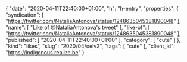 {
  "date": "2020-04-11T22:40:00+01:00",
  "h": "h-entry",
  "properties": {
    "syndication": [
      "https://twitter.com/NataliaAntonova/status/1248635045381890048"
    ],
    "name": [
      "Like of @NataliaAntonova's tweet"
    ],
    "like-of": [
      "https://twitter.com/NataliaAntonova/status/1248635045381890048"
    ],
    "published": [
      "2020-04-11T22:40:00+01:00"
    ],
    "category": [
      "cute"
    ]
  },
  "kind": "likes",
  "slug": "2020/04/oelv2",
  "tags": [
    "cute"
  ],
  "client_id": "https://indigenous.realize.be"
}
